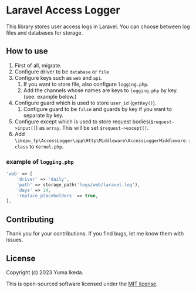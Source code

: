 # Laravel Access Logger

This library stores user access logs in Laravel.
You can choose between log files and databases for storage.

## How to use

1. First of all, migrate.
2. Configure driver to be `database` or `file`
3. Configure keys such as `web` and `api`.
   1. If you want to store file, also configure `logging.php`.
   2. Add the channels whose names are keys to `logging.php` by key. (see. example below.)
4. Configure guard which is used to store `user_id` (`getKey()`).
   1. Configure guard to be `false` and guards by key if you want to separate by key.
5. Configure except which is used to store request bodies(`$request->input()`) as `array`.
    This will be set `$request->except()`.
6. Add `\ikepu_tp\AccessLogger\app\Http\Middleware\AccessLoggerMiddleware::class` to `Kernel.php`.

### example of `logging.php`

```php
'web' => [
    'driver' => 'daily',
    'path' => storage_path('logs/web/laravel.log'),
    'days' => 14,
    'replace_placeholders' => true,
],
```


## Contributing

Thank you for your contributions. If you find bugs, let me know them with issues.

## License

Copyright (c) 2023 Yuma Ikeda.

This is open-sourced software licensed under the [MIT license](LICENSE).
